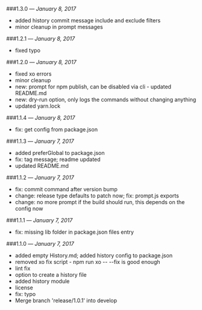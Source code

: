 ###1.3.0 — *January 8, 2017*

  * added history commit message include and exclude filters
  * minor cleanup in prompt messages

###1.2.1 — *January 8, 2017*

  * fixed typo

###1.2.0 — *January 8, 2017*

  * fixed xo errors
  * minor cleanup
  * new: prompt for npm publish, can be disabled via cli - updated README.md
  * new: dry-run option, only logs the commands without changing anything
  * updated yarn.lock

###1.1.4 — *January 8, 2017*

  * fix: get config from package.json

###1.1.3 — *January 7, 2017*

  * added preferGlobal to package.json
  * fix: tag message; readme updated
  * updated README.md

###1.1.2 — *January 7, 2017*

  * fix: commit command after version bump
  * change: release type defaults to patch now; fix: prompt.js exports
  * change: no more prompt if the build should run, this depends on the config now

###1.1.1 — *January 7, 2017*

  * fix: missing lib folder in package.json files entry

###1.1.0 — *January 7, 2017*

  * added empty History.md; added history config to package.json
  * removed xo fix script - npm run xo -- --fix is good enough
  * lint fix
  * option to create a history file
  * added history module
  * license
  * fix: typo
  * Merge branch 'release/1.0.1' into develop
